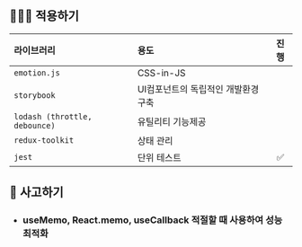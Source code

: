 ## 👨🏻‍💻 적용하기

| 라이브러리 | 용도 | 진행 |
|:---|:---|:---:|
| `emotion.js ` | CSS-in-JS| |
| `storybook` | UI컴포넌트의 독립적인 개발환경 구축 |  |
| `lodash (throttle, debounce)` | 유틸리티 기능제공 |  |
| `redux-toolkit` | 상태 관리 | |
| `jest` | 단위 테스트 |✅ |

## 💭 사고하기
- ### useMemo, React.memo, useCallback 적절할 때 사용하여 성능 최적화
